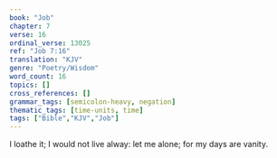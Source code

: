 ```yaml
---
book: "Job"
chapter: 7
verse: 16
ordinal_verse: 13025
ref: "Job 7:16"
translation: "KJV"
genre: "Poetry/Wisdom"
word_count: 16
topics: []
cross_references: []
grammar_tags: [semicolon-heavy, negation]
thematic_tags: [time-units, time]
tags: ["Bible","KJV","Job"]
---
```

I loathe it; I would not live alway: let me alone; for my days are vanity.
